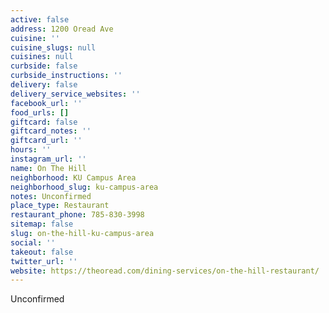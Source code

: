 ```yaml
---
active: false
address: 1200 Oread Ave
cuisine: ''
cuisine_slugs: null
cuisines: null
curbside: false
curbside_instructions: ''
delivery: false
delivery_service_websites: ''
facebook_url: ''
food_urls: []
giftcard: false
giftcard_notes: ''
giftcard_url: ''
hours: ''
instagram_url: ''
name: On The Hill
neighborhood: KU Campus Area
neighborhood_slug: ku-campus-area
notes: Unconfirmed
place_type: Restaurant
restaurant_phone: 785-830-3998
sitemap: false
slug: on-the-hill-ku-campus-area
social: ''
takeout: false
twitter_url: ''
website: https://theoread.com/dining-services/on-the-hill-restaurant/
---
```


Unconfirmed